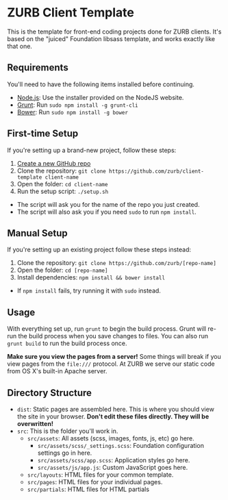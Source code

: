 # ZURB Client Template

This is the template for front-end coding projects done for ZURB clients. It's based on the "juiced" Foundation libsass template, and works exactly like that one.

## Requirements

You'll need to have the following items installed before continuing.

  * [Node.js](http://nodejs.org): Use the installer provided on the NodeJS website.
  * [Grunt](http://gruntjs.com/): Run `sudo npm install -g grunt-cli`
  * [Bower](http://bower.io): Run `sudo npm install -g bower`

## First-time Setup

If you're setting up a brand-new project, follow these steps:

1. [Create a new GitHub repo](https://github.com/new`)
2. Clone the repository: `git clone https://github.com/zurb/client-template client-name`
3. Open the folder: `cd client-name`
4. Run the setup script: `./setup.sh`
  - The script will ask you for the name of the repo you just created.
  - The script will also ask you if you need `sudo` to run `npm install`.

## Manual Setup

If you're setting up an existing project follow these steps instead:

1. Clone the repository: `git clone https://github.com/zurb/[repo-name]`
2. Open the folder: `cd [repo-name]`
3. Install dependencies: `npm install && bower install`
  - If `npm install` fails, try running it with `sudo` instead.

## Usage

With everything set up, run `grunt` to begin the build process. Grunt will re-run the build process when you save changes to files. You can also run `grunt build` to run the build process once.

**Make sure you view the pages from a server!** Some things will break if you view pages from the `file:///` protocol. At ZURB we serve our static code from OS X's built-in Apache server.

## Directory Structure

- `dist`: Static pages are assembled here. This is where you should view the site in your browser. **Don't edit these files directly. They will be overwritten!**
- `src`: This is the folder you'll work in.
  - `src/assets`: All assets (scss, images, fonts, js, etc) go here.
    - `src/assets/scss/_settings.scss`: Foundation configuration settings go in here.
    - `src/assets/scss/app.scss`: Application styles go here.
    - `src/assets/js/app.js`: Custom JavaScript goes here.
  - `src/layouts`: HTML files for your common template.
  - `src/pages`: HTML files for your individual pages.
  - `src/partials`: HTML files for HTML partials
